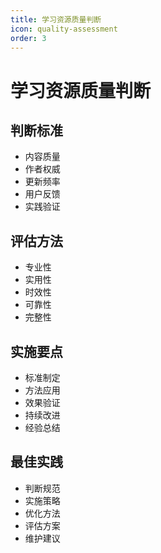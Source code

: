 ```yaml
---
title: 学习资源质量判断
icon: quality-assessment
order: 3
---
```


# 学习资源质量判断

## 判断标准
- 内容质量
- 作者权威
- 更新频率
- 用户反馈
- 实践验证

## 评估方法
- 专业性
- 实用性
- 时效性
- 可靠性
- 完整性

## 实施要点
- 标准制定
- 方法应用
- 效果验证
- 持续改进
- 经验总结

## 最佳实践
- 判断规范
- 实施策略
- 优化方法
- 评估方案
- 维护建议
